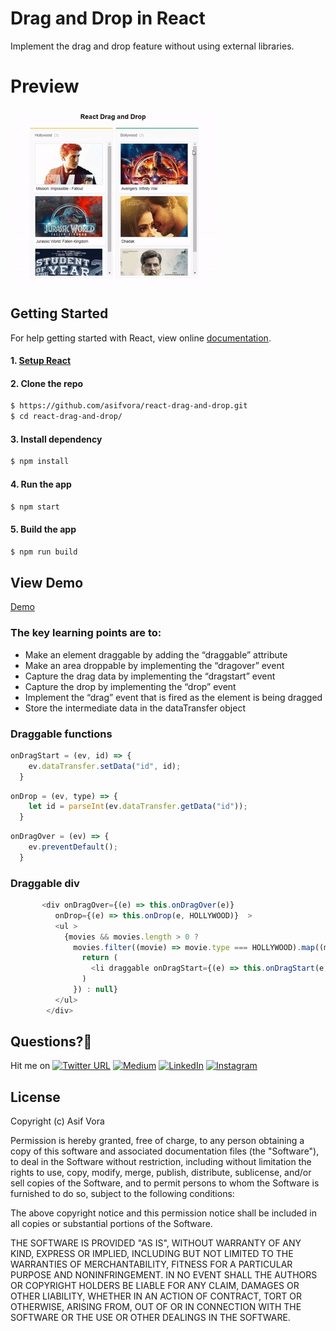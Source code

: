# Drag and Drop in React
Implement the drag and drop feature without using external libraries.

# Preview
![drag-and-drop](https://github.com/asifvora/react-drag-and-drop/blob/master/public/drag-and-drop.gif)

## Getting Started

For help getting started with React, view online
[documentation](https://reactjs.org/).

#### 1. [Setup React](https://reactjs.org/docs/try-react.html)

#### 2. Clone the repo

```sh
$ https://github.com/asifvora/react-drag-and-drop.git
$ cd react-drag-and-drop/
```

#### 3. Install dependency

```sh
$ npm install
```

#### 4. Run the app

```sh
$ npm start
```

#### 5. Build the app

```sh
$ npm run build
```

## View Demo

[Demo](https://react-drag-and-drop.netlify.com/)

### The key learning points are to:
* Make an element draggable by adding the “draggable” attribute
* Make an area droppable by implementing the “dragover” event
* Capture the drag data by implementing the “dragstart” event
* Capture the drop by implementing the “drop” event
* Implement the “drag” event that is fired as the element is being dragged
* Store the intermediate data in the dataTransfer object

### Draggable functions

```js
onDragStart = (ev, id) => {
    ev.dataTransfer.setData("id", id);
  }
```

```js
onDrop = (ev, type) => {
    let id = parseInt(ev.dataTransfer.getData("id"));
  }
```

```js
onDragOver = (ev) => {
    ev.preventDefault();
  }
```

### Draggable div

```js
       <div onDragOver={(e) => this.onDragOver(e)}
          onDrop={(e) => this.onDrop(e, HOLLYWOOD)}  >
          <ul >
            {movies && movies.length > 0 ?
              movies.filter((movie) => movie.type === HOLLYWOOD).map((movie, key) => {
                return (
                  <li draggable onDragStart={(e) => this.onDragStart(e, id)}> </li>
                )
              }) : null}
          </ul>
        </div>
```
        

## Questions?🤔 
  
Hit me on [![Twitter URL](https://img.shields.io/twitter/url/http/shields.io.svg?style=social)](https://twitter.com/007_dark_shadow)
[![Medium](https://img.shields.io/badge/Medium-asifvora-brightgreen.svg)](https://medium.com/@asifvora)
[![LinkedIn](https://img.shields.io/badge/LinkedIn-asifvora-blue.svg)](https://www.linkedin.com/in/asif-vora/) 
[![Instagram](https://img.shields.io/badge/Instagram-Asif%20Vora-green.svg)](https://www.instagram.com/007_dark_shadow/) 


## License

Copyright (c) Asif Vora

Permission is hereby granted, free of charge, to any person obtaining a copy
of this software and associated documentation files (the "Software"), to deal
in the Software without restriction, including without limitation the rights
to use, copy, modify, merge, publish, distribute, sublicense, and/or sell
copies of the Software, and to permit persons to whom the Software is
furnished to do so, subject to the following conditions:

The above copyright notice and this permission notice shall be included in all
copies or substantial portions of the Software.

THE SOFTWARE IS PROVIDED "AS IS", WITHOUT WARRANTY OF ANY KIND, EXPRESS OR
IMPLIED, INCLUDING BUT NOT LIMITED TO THE WARRANTIES OF MERCHANTABILITY,
FITNESS FOR A PARTICULAR PURPOSE AND NONINFRINGEMENT. IN NO EVENT SHALL THE
AUTHORS OR COPYRIGHT HOLDERS BE LIABLE FOR ANY CLAIM, DAMAGES OR OTHER
LIABILITY, WHETHER IN AN ACTION OF CONTRACT, TORT OR OTHERWISE, ARISING FROM,
OUT OF OR IN CONNECTION WITH THE SOFTWARE OR THE USE OR OTHER DEALINGS IN THE
SOFTWARE.
